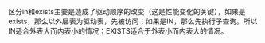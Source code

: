 区分in和exists主要是造成了驱动顺序的改变（这是性能变化的关键），如果是exists，那么以外层表为驱动表，先被访问；如果是IN，那么先执行子查询。所以IN适合外表大而内表小的情况；EXISTS适合于外表小而内表大的情况。

